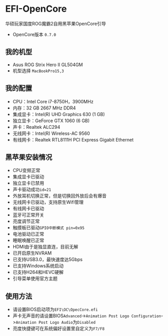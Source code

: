 # EFI-OpenCore
华硕玩家国度ROG魔霸2自用黑苹果OpenCore引导
* OpenCore版本 `0.7.0`

## 我的机型
* Asus ROG Strix Hero II GL504GM
* 机型选择 `MacBookPro15,3`

## 我的配置
* CPU：Intel Core i7-8750H，3900MHz
* 内存：32 GB 2667 MHz DDR4
* 集成显卡：Intel(R) UHD Graphics 630 (1 GB)
* 独立显卡：GeForce GTX 1060 (6 GB)
* 声卡：Realtek ALC294
* 无线网卡：Intel(R) Wireless-AC 9560
* 有线网卡：Realtek RTL8111H PCI Express Gigabit Ethernet

## 黑苹果安装情况
* CPU变频正常
* 集成显卡已驱动
* 独立显卡已禁用
* 声卡驱动成功`id=21`
* 外放耳机切换正常，但是切换回外放后会有爆音
* 无线网卡已驱动，支持原生Wifi管理
* 有线网卡已驱动
* 蓝牙可正常开关
* 亮度调节正常
* 触摸板已驱动`GPIO中断模式 pin=0x95`
* 电池驱动已正常
* 睡眠唤醒已正常
* HDMI由于是独显直连，目前无解
* 已开启原生NVRAM
* 已支持USB3.0，最快速度达5Gbps
* 已支持Windows系统启动
* 已支持H264和HEVC硬解
* 引导菜单使用官方主题

## 使用方法
* 请设置BIOS启动项为`EFI\OC\OpecCore.efi`
* 声卡无声音的请设置BIOS`Advanced`->`Animation Post Logo Configuration`->`Animation Post Logo Audio`为`Disabled`
* 亮度快捷键可在系统偏好设置里自定义为`F7/F8`

